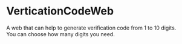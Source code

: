# VerticationCodeWeb
A web that can help to generate verification code from 1 to 10 digits.  
You can choose how many digits you need.
